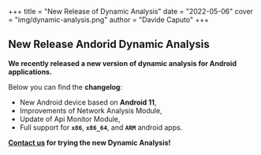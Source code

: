 +++
title = "New Release of Dynamic Analysis"
date = "2022-05-06"
cover = "img/dynamic-analysis.png"
author = "Davide Caputo"
+++



## New Release Andorid Dynamic Analysis

**We recently released a new version of dynamic analysis for Android applications.**

Below you can find the **changelog**:

- New Android device based on **Android 11**,
- Improvements of Network Analysis Module,
- Update of Api Monitor Module,
- Full support for **`x86`**, **`x86_64`**, and **`ARM`** android apps.

**[Contact us](mailto:info@talos-sec.com) for trying the new Dynamic Analysis!**
